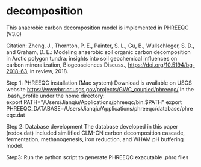 # decomposition
This anaerobic carbon decomposition model is implemented in PHREEQC (V3.0)

Citation: Zheng, J., Thornton, P. E., Painter, S. L., Gu, B., Wullschleger, S. D., and Graham, D. E.: Modeling anaerobic soil organic carbon decomposition in Arctic polygon tundra: insights into soil geochemical influences on carbon mineralization, Biogeosciences Discuss., https://doi.org/10.5194/bg-2018-63, in review, 2018.

Step 1: PHREEQC installation (Mac system)
Download is available on USGS website https://wwwbrr.cr.usgs.gov/projects/GWC_coupled/phreeqc/
In the .bash_profile under the home directory:  
export PATH="/Users/Jianqiu/Applications/phreeqc/bin:$PATH"
export PHREEQC_DATABASE=/Users/Jianqiu/Applications/phreeqc/database/phreeqc.dat

Step 2: Database development
The database developed in this paper (redox.dat) included similified CLM-CN carbon decomposition cascade, fermentation, methanogenesis, iron reduction, and WHAM pH buffering model.

Step3: Run the python script to generate PHREEQC exacutable .phrq files

